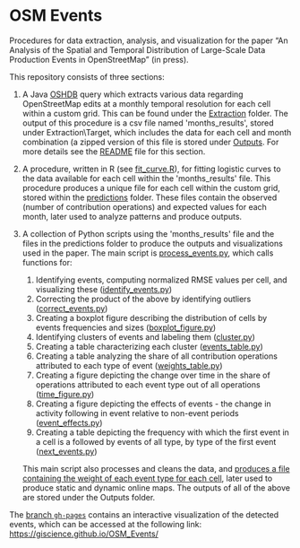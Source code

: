 # OSM Events

Procedures for data extraction, analysis, and visualization for the paper 
“An Analysis of the Spatial and Temporal Distribution of Large-Scale Data Production Events in OpenStreetMap” (in press).

This repository consists of three sections:
1. A Java [OSHDB](https://heigit.org/big-spatial-data-analytics-en/ohsome/) query which extracts various data regarding OpenStreetMap edits at a monthly temporal resolution for each cell within a custom grid. This can be found under the [Extraction](https://github.com/GIScience/OSM_Events/tree/main/Extraction) folder. The output of this procedure is a csv file named 'months_results', stored under Extraction\Target, which includes the data for each cell and month combination (a zipped version of this file is stored under [Outputs](https://github.com/GIScience/OSM_Events/tree/main/Outputs). For more details see the [README](https://github.com/GIScience/OSM_Events/blob/main/Extraction/README.md) file for this section.
2. A procedure, written in R (see [fit_curve.R](https://github.com/GIScience/OSM_Events/blob/main/fit_curve.R)), for fitting logistic curves to the data available for each cell within the 'months_results' file. This procedure produces a unique file for each cell within the custom grid, stored within the [predictions](https://github.com/GIScience/OSM_Events/tree/main/Predictions) folder. These files contain the observed (number of contribution operations) and expected values for each month, later used to analyze patterns and produce outputs.
3. A collection of Python scripts using the 'months_results' file and the files in the predictions folder to produce the outputs and visualizations used in the paper. The main script is [process_events.py](https://github.com/GIScience/OSM_Events/blob/main/process_events.py), which calls functions for:
    1. Identifying events, computing normalized RMSE values per cell, and visualizing these ([identify_events.py](https://github.com/GIScience/OSM_Events/blob/main/identify_events.py))
    2. Correcting the product of the above by identifying outliers ([correct_events.py](https://github.com/GIScience/OSM_Events/blob/main/correct_events.py))
    3. Creating a boxplot figure describing the distribution of cells by events frequencies and sizes ([boxplot_figure.py](https://github.com/GIScience/OSM_Events/blob/main/boxplot_figure.py))
    4. Identifying clusters of events and labeling them ([cluster.py](https://github.com/GIScience/OSM_Events/blob/main/cluster.py))
    5. Creating a table characterizing each cluster ([events_table.py](https://github.com/GIScience/OSM_Events/blob/main/events_table.py))
    6. Creating a table analyzing the share of all contribution operations attributed to each type of event ([weights_table.py](https://github.com/GIScience/OSM_Events/blob/main/weights_table.py))
    7. Creating a figure depicting the change over time in the share of operations attributed to each event type out of all operations ([time_figure.py](https://github.com/GIScience/OSM_Events/blob/main/time_figure.py))
    8. Creating a figure depicting the effects of events - the change in activity following in event relative to non-event periods ([event_effects.py](https://github.com/GIScience/OSM_Events/blob/main/event_effects.py))
    9. Creating a table depicting the frequency with which the first event in a cell is a followed by events of all type, by type of the first event ([next_events.py](https://github.com/GIScience/OSM_Events/blob/main/next_events.py))

    This main script also processes and cleans the data, and [produces a file containing the weight of each event type for each cell](https://github.com/GIScience/OSM_Events/blob/main/process_events.py#L79-L87), later used to produce static and dynamic online maps. The outputs of all of the above are stored under the Outputs folder.

The [branch `gh-pages`](https://github.com/GIScience/OSM_Events/tree/gh-pages) contains an interactive visualization of the detected events, which can be accessed at the following link: https://giscience.github.io/OSM_Events/
